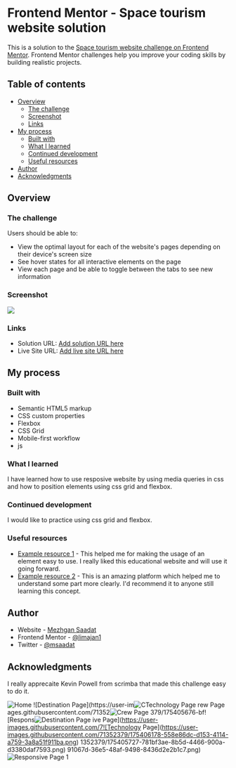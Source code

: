 # Frontend Mentor - Space tourism website solution

This is a solution to the [Space tourism website challenge on Frontend Mentor](https://www.frontendmentor.io/challenges/space-tourism-multipage-website-gRWj1URZ3). Frontend Mentor challenges help you improve your coding skills by building realistic projects.

## Table of contents

- [Overview](#overview)
  - [The challenge](#the-challenge)
  - [Screenshot](#screenshot)
  - [Links](#links)
- [My process](#my-process)
  - [Built with](#built-with)
  - [What I learned](#what-i-learned)
  - [Continued development](#continued-development)
  - [Useful resources](#useful-resources)
- [Author](#author)
- [Acknowledgments](#acknowledgments)

## Overview

### The challenge

Users should be able to:

- View the optimal layout for each of the website's pages depending on their device's screen size
- See hover states for all interactive elements on the page
- View each page and be able to toggle between the tabs to see new information

### Screenshot

![](./screenshot.jpg)

### Links

- Solution URL: [Add solution URL here](https://msaadat1.github.io/space-tourism-challenge/)
- Live Site URL: [Add live site URL here](https://your-live-site-url.com)

## My process

### Built with

- Semantic HTML5 markup
- CSS custom properties
- Flexbox
- CSS Grid
- Mobile-first workflow
- js

### What I learned

I have learned how to use resposive website by using media queries in css and how to position elements using css grid and flexbox.

### Continued development

I would like to practice using css grid and flexbox.

### Useful resources

- [Example resource 1](https://www.w3school.com) - This helped me for making the usage of an element easy to use. I really liked this educational website and will use it going forward.
- [Example resource 2](https://www.youtube.com) - This is an amazing platform which helped me to understand some part more clearly. I'd recommend it to anyone still learning this concept.

## Author

- Website - [Mezhgan Saadat](https://www.linkedin.com/in/msaadat1?lipi=urn%3Ali%3Apage%3Ad_flagship3_profile_view_base_contact_details%3BgR14l13TQY2w7LwjNWWLcw%3D%3D)
- Frontend Mentor - [@limajan1]()
- Twitter - [@msaadat](https://www.twitter.com/msaadat1)

## Acknowledgments

I really apprecaite Kevin Powell from scrimba that made this challenge easy to do it.


![Home](https://user-images.githubusercontent.com/71352379/175405660-dfba4153-39c3-4826-9241-8fcfe25237d3.png)
![Destination Page](https://user-im![C![Technology Page](https://user-images.githubusercontent.com/71352379/175405697-3fe9de7a-cdc6-4741-ad4c-641813b9691f.png)
rew Page](https://user-images.githubusercontent.com/71352379/175405687-1a48dcf1-f411-48f0-87ad-029639f11386.png)
ages.githubusercontent.com/71352![Crew Page](https://user-images.githubusercontent.com/71352379/175406160-18134270-196c-464f-a437-174150ccc535.png)
379/175405676-bf![Respons![Destination Page](https://user-images.githubusercontent.com/71352379/175406147-c1285929-0a2d-4c62-8c7b-88b845e187f5.png)
ive Page](https://user-images.githubusercontent.com/7![Technology Page](https://user-images.githubusercontent.com/71352379/175406178-558e86dc-d153-4114-a759-3a8a51f911ba.png)
1352379/175405727-781bf3ae-8b5d-4466-900a-d3380daf7593.png)
91067d-36e5-48af-9498-8436d2e2b1c7.png)
![Responsive Page 1](https://user-images.githubusercontent.com/71352379/175405709-b071bc79-5df8-460d-af5f-99a62b8bda42.png)
